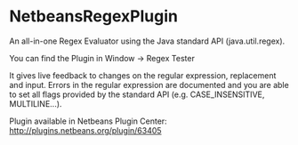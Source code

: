 # NetbeansRegexPlugin

An all-in-one Regex Evaluator using the Java standard API (java.util.regex).

You can find the Plugin in Window -> Regex Tester

It gives live feedback to changes on the regular expression, replacement and input. 
Errors in the regular expression are documented and you are able to set all flags provided by the standard API (e.g. CASE_INSENSITIVE, MULTILINE...).

Plugin available in Netbeans Plugin Center: http://plugins.netbeans.org/plugin/63405
